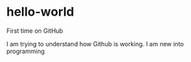 # hello-world
First time on GitHub

I am trying to understand how Github is working. I am new into programming
